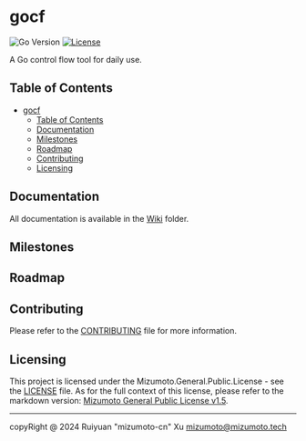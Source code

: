 # gocf

![Go Version](https://img.shields.io/badge/Go-1.23.3-yellow.svg)
[![License](https://img.shields.io/badge/License-MGPL%20v1.5-green.svg)](/Licensing/Mizumoto.General.Public.License.v1.5.md)

A Go control flow tool for daily use.

## Table of Contents

- [gocf](#gocf)
  - [Table of Contents](#table-of-contents)
  - [Documentation](#documentation)
  - [Milestones](#milestones)
  - [Roadmap](#roadmap)
  - [Contributing](#contributing)
  - [Licensing](#licensing)

## Documentation

All documentation is available in the [Wiki](./Wiki/) folder.

## Milestones

## Roadmap

## Contributing

Please refer to the [CONTRIBUTING](./CONTRIBUTING.md) file for more information.

## Licensing

This project is licensed under the Mizumoto.General.Public.License - see the [LICENSE](./LICENSE) file.
As for the full context of this license, please refer to the markdown version: [Mizumoto General Public License v1.5](./licensing/Mizumoto.General.Public.License.v1.5.md).

---

copyRight @ 2024 Ruiyuan "mizumoto-cn" Xu <mizumoto@mizumoto.tech>

